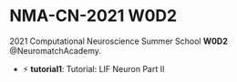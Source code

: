 # NMA-CN-2021 W0D2
2021 Computational Neuroscience Summer School **W0D2** @NeuromatchAcademy.

- ⚡ **tutorial1**: Tutorial: LIF Neuron Part II
